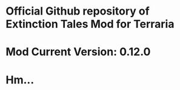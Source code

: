 # Official Github repository of Extinction Tales Mod for Terraria
# Mod Current Version: 0.12.0
# Hm...
